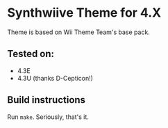 # Synthwiive Theme for 4.X

Theme is based on Wii Theme Team's base pack.

## Tested on:
* 4.3E
* 4.3U (thanks D-Cepticon!)

## Build instructions
Run `make`. Seriously, that's it.
